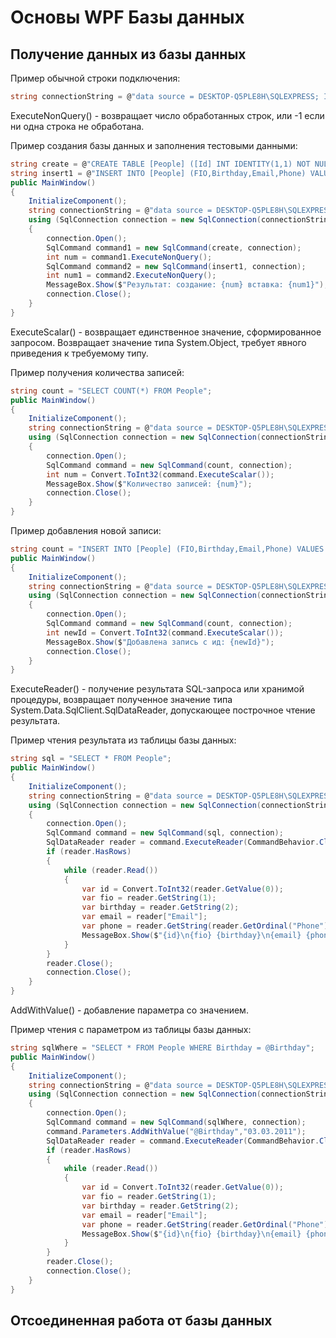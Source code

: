 # Основы WPF Базы данных

## Получение данных из базы данных

Пример обычной строки подключения:

```csharp
string connectionString = @"data source = DESKTOP-Q5PLE8H\SQLEXPRESS; Initial Catalog = Lesson7; Integrated Security = True";
```

ExecuteNonQuery() - возвращает число обработанных строк, или -1 если ни одна строка не обработана.

Пример создания базы данных и заполнения тестовыми данными:
```csharp
string create = @"CREATE TABLE [People] ([Id] INT IDENTITY(1,1) NOT NULL, [FIO] VARCHAR(256) NOT NULL, [Birthday] VARCHAR(256) NULL, [Email] VARCHAR(100) NULL, [Phone] VARCHAR(100) NULL, CONSTRAINT [PK_Id_People] PRIMARY KEY (Id));";
string insert1 = @"INSERT INTO [People] (FIO,Birthday,Email,Phone) VALUES ('Иванов Иван Иванович','01.01.2001','some@some.ru','89297771111');";
public MainWindow()
{
    InitializeComponent();
    string connectionString = @"data source = DESKTOP-Q5PLE8H\SQLEXPRESS; Initial Catalog = Lesson7; Integrated Security = True";
    using (SqlConnection connection = new SqlConnection(connectionString))
    {
        connection.Open();
        SqlCommand command1 = new SqlCommand(create, connection);
        int num = command1.ExecuteNonQuery();
        SqlCommand command2 = new SqlCommand(insert1, connection);
        int num1 = command2.ExecuteNonQuery();
        MessageBox.Show($"Результат: создание: {num} вставка: {num1}");
        connection.Close();
    }
}
```

ExecuteScalar() - возвращает единственное значение, сформированное запросом. Возвращает значение типа System.Object, требует явного приведения к требуемому типу.

Пример получения количества записей:
```csharp
string count = "SELECT COUNT(*) FROM People";
public MainWindow()
{
    InitializeComponent();
    string connectionString = @"data source = DESKTOP-Q5PLE8H\SQLEXPRESS; Initial Catalog = Lesson7; Integrated Security = True";
    using (SqlConnection connection = new SqlConnection(connectionString))
    {
        connection.Open();
        SqlCommand command = new SqlCommand(count, connection);
        int num = Convert.ToInt32(command.ExecuteScalar());
        MessageBox.Show($"Количество записей: {num}");
        connection.Close();
    }
}
```
Пример добавления новой записи:
```csharp
string count = "INSERT INTO [People] (FIO,Birthday,Email,Phone) VALUES ('Иванов Иван Иванович','01.01.2001','some@some.ru','89297771111');";
public MainWindow()
{
    InitializeComponent();
    string connectionString = @"data source = DESKTOP-Q5PLE8H\SQLEXPRESS; Initial Catalog = Lesson7; Integrated Security = True";
    using (SqlConnection connection = new SqlConnection(connectionString))
    {
        connection.Open();
        SqlCommand command = new SqlCommand(count, connection);
        int newId = Convert.ToInt32(command.ExecuteScalar());
        MessageBox.Show($"Добавлена запись с ид: {newId}");
        connection.Close();
    }
}
```

ExecuteReader() - получение результата SQL-запроса или хранимой процедуры, возвращает полученное значение типа System.Data.SqlClient.SqlDataReader, допускающее построчное чтение результата.

Пример чтения результата из таблицы базы данных:
```csharp
string sql = "SELECT * FROM People";
public MainWindow()
{
    InitializeComponent();
    string connectionString = @"data source = DESKTOP-Q5PLE8H\SQLEXPRESS; Initial Catalog = Lesson7; Integrated Security = True";
    using (SqlConnection connection = new SqlConnection(connectionString))
    {
        connection.Open();
        SqlCommand command = new SqlCommand(sql, connection);
        SqlDataReader reader = command.ExecuteReader(CommandBehavior.CloseConnection);
        if (reader.HasRows)
        {
            while (reader.Read())
            {
                var id = Convert.ToInt32(reader.GetValue(0));
                var fio = reader.GetString(1);
                var birthday = reader.GetString(2);
                var email = reader["Email"];
                var phone = reader.GetString(reader.GetOrdinal("Phone"));
                MessageBox.Show($"{id}\n{fio} {birthday}\n{email} {phone}");
            }
        }
        reader.Close();
        connection.Close();
    }
}
```
AddWithValue() - добавление параметра со значением.

Пример чтения с параметром из таблицы базы данных:
```csharp
string sqlWhere = "SELECT * FROM People WHERE Birthday = @Birthday";
public MainWindow()
{
    InitializeComponent();
    string connectionString = @"data source = DESKTOP-Q5PLE8H\SQLEXPRESS; Initial Catalog = Lesson7; Integrated Security = True";
    using (SqlConnection connection = new SqlConnection(connectionString))
    {
        connection.Open();
        SqlCommand command = new SqlCommand(sqlWhere, connection);
        command.Parameters.AddWithValue("@Birthday","03.03.2011");
        SqlDataReader reader = command.ExecuteReader(CommandBehavior.CloseConnection);
        if (reader.HasRows)
        {
            while (reader.Read())
            {
                var id = Convert.ToInt32(reader.GetValue(0));
                var fio = reader.GetString(1);
                var birthday = reader.GetString(2);
                var email = reader["Email"];
                var phone = reader.GetString(reader.GetOrdinal("Phone"));
                MessageBox.Show($"{id}\n{fio} {birthday}\n{email} {phone}");
            }
        }
        reader.Close();
        connection.Close();
    }
}
```

## Отсоединенная работа от базы данных

